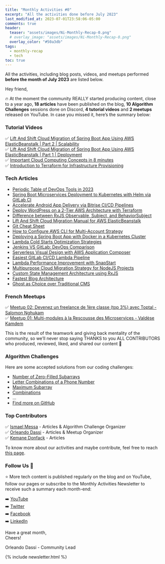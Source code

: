```yaml
---
title: "Monthly Activities #0"
excerpt: "All the activities done before July 2023"
last_modified_at: 2023-07-01T23:58:06-05:00
comments: true
header:
  teaser: "assets/images/Ni-Monthly-Recap-0.png"
  # overlay_image: "assets/images/Ni-Monthly-Recap-0.png"
  overlay_color: "#50a3db"
tags: 
  - monthly-recap
  - tech
toc: true
---
```


All the activities, including blog posts, videos, and meetups performed **before the month of July 2023** are listed below.

Hey friend,

🔥 At the moment the community REALLY started producing content, close to a year ago, **18 articles** have been published on the blog, **10 Algorithm Challenges** sessions done on Discord, **4 tutorial videos** and **2 meetups** released on YouTube. In case you missed it, here’s the summary below:

### Tutorial Videos
✅ [Lift And Shift Cloud Migration of Spring Boot App Using AWS ElasticBeanstalk | Part 2 | Scalability](https://youtu.be/KHOxmHL5USI) <br/>
✅ [Lift And Shift Cloud Migration of Spring Boot App Using AWS ElasticBeanstalk | Part 1 | Deployment](https://youtu.be/tWQFavEJQ7c) <br/>
✅ [Important Cloud Computing Concepts in 8 minutes](https://youtu.be/0II0ikOZEYE) <br/>
✅ [Introduction to Terraform for Infrastructure Provisioning](https://youtu.be/tJ6L1332WU4) <br/>

### Tech Articles
- [Periodic Table of DevOps Tools in 2023](https://blog.numericaideas.com/devops-periodic-table)
- [Spring Boot Microservices Deployment to Kubernetes with Helm via GitLab CI](https://blog.numericaideas.com/springboot-microservices-deployment-kubernetes-helm-gitlabci)
- [Accelerate Android App Delivery via Bitrise CI/CD Pipelines](https://blog.numericaideas.com/accelerate-android-app-delivery-via-bitrise-ci-cd-pipelines)
- [Deploy WordPress on a 2-Tier AWS Architecture with Terraform](https://blog.numericaideas.com/deploy-wordpress-2-tier-aws-architecture-with-terraform)
- [Difference between RxJS Observable, Subject, and BehaviorSubject](https://blog.numericaideas.com/difference-between-rxjs-observable-subject-and-behaviorsubject)
- [Lift And Shift Cloud Migration Manual for AWS ElasticBeanstalk](https://blog.numericaideas.com/lift-and-shift-cloud-migration-manual-aws-elasticbeanstalk)
- [Git Cheat Sheet](https://blog.numericaideas.com/git-cheat-sheet)
- [How to Configure AWS CLI for Multi-Account Strategy](https://blog.numericaideas.com/configure-aws-cli)
- [Deploying a Spring Boot App with Docker in a Kubernetes Cluster](https://blog.numericaideas.com/deploying-springboot-app-with-docker-and-kubernetes)
- [Lambda Cold Starts Optimization Strategies](https://blog.numericaideas.com/lambda-cold-starts-optimization-strategies)
- [Jenkins VS GitLab: DevOps Comparison](https://blog.numericaideas.com/jenkins-vs-gitlab-devops-comparison)
- [Serverless Visual Design with AWS Application Composer](https://blog.numericaideas.com/aws-application-composer)
- [Easiest GitLab CI/CD Lambda Pipeline](https://blog.numericaideas.com/easiest-gitlab-cicd-lambda-pipeline)
- [Lambda Performance Improvement with SnapStart](https://blog.numericaideas.com/lambda-performance-improvement-with-snapstart)
- [Multipurpose Cloud Migration Strategy for NodeJS Projects](https://blog.numericaideas.com/multipurpose-cloud-migration-nodejs)
- [Custom State Management Architecture using RxJS](https://blog.numericaideas.com/custom-rxjs-store-architecture)
- [Fastest Blog Architecture](https://blog.numericaideas.com/fastest-blog-architecture)
- [Ghost as Choice over Traditional CMS](https://blog.numericaideas.com/ghost-as-choice-over-traditional-cms)

### French Meetups
✅ [Meetup 02: Devenez un freelance de 1ère classe (top 3%) avec Toptal - Salomon Nghukam](https://youtu.be/AmhMAQTxcGg) <br/>
✅ [Meetup 01: Multi-modules à la Rescousse des Microservices - Valdèse Kamdem](https://youtu.be/e_LJvcikUCk) <br/>

This is the result of the teamwork and giving back mentality of the community, so we’ll never stop saying THANKS to you ALL CONTRIBUTORS who produced, reviewed, liked, and shared our content 🚀

### Algorithm Challenges
Here are some accepted solutions from our coding challenges:
- [Number of Zero-Filled Subarrays](https://github.com/numerica-ideas/community/blob/master/algorithms/number-of-zero-filled-subarrays.md)
- [Letter Combinations of a Phone Number](https://github.com/numerica-ideas/community/blob/master/algorithms/letter-combinations-phone-number.md)
- [Maximum Subarray](https://github.com/numerica-ideas/community/blob/master/algorithms/maximum-subarray.md)
- [Combinations](https://github.com/numerica-ideas/community/blob/master/algorithms/combinations.md)
- ...
- [Find more on GitHub](https://github.com/numerica-ideas/community/tree/master/algorithms)

### Top Contributors
✅ [Ismael Messa](https://blog.numericaideas.com/author/ismael) - Articles & Algorithm Challenge Organizer <br/>
✅ [Orleando Dassi](https://blog.numericaideas.com/author/dassiorleando) - Articles & Meetup Organizer <br/>
✅ [Kemane Donfack](https://blog.numericaideas.com/author/kemanedonfack) - Articles <br/>

To know more about our activities and maybe contribute, feel free to reach [this page](https://github.com/numerica-ideas/community#contribute).

### Follow Us 👥
⭐ More tech content is published regularly on the blog and on YouTube, follow our pages or subscribe to the Monthly Activities Newsletter to receive such a summary each month-end:

➡️ [YouTube](https://www.youtube.com/@numericaideas/channels?sub_confirmation=1) <br/>
➡️ [Twitter](https://twitter.com/numericaideas) <br/>
➡️ [Facebook](https://facebook.com/numericaideas) <br/>
➡️ [LinkedIn](https://www.linkedin.com/company/numericaideas) <br/>

Have a great month, <br/>
Cheers!

Orleando Dassi - Community Lead

{% include newsletter.html %}
